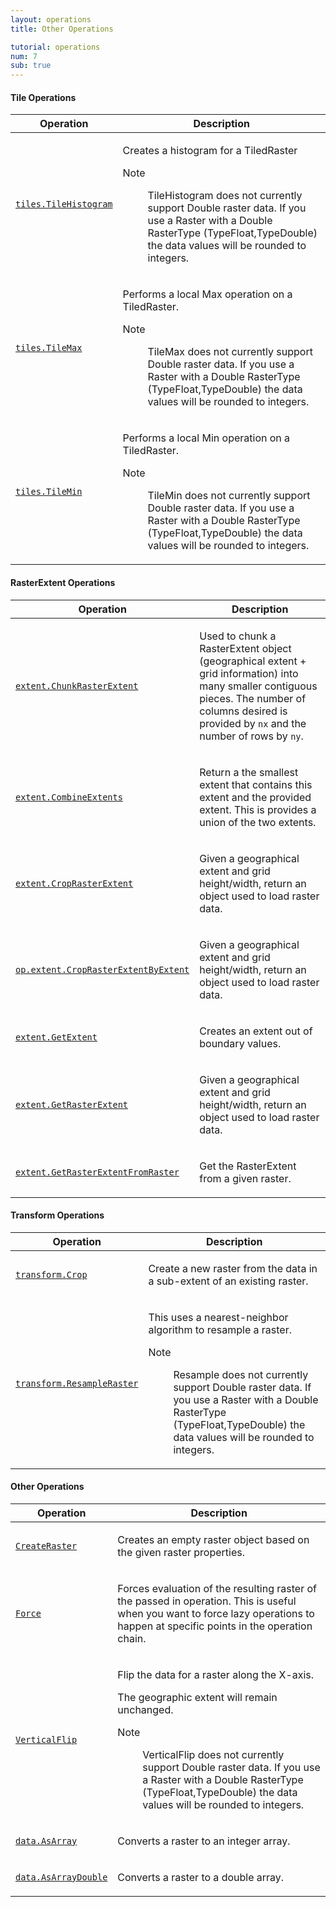 ```yaml
---
layout: operations
title: Other Operations

tutorial: operations
num: 7
sub: true
---
```


#### Tile Operations

<table class="bordered-table zebra-striped">
      <thead>
          <tr>
            <th>Operation</th>
            <th>Description</th>
          </tr>
        </thead>
        <tbody>

<tr><td><code><a href="http://geotrellis.github.com/scaladocs/latest/#geotrellis.raster.op.tiles.TileHistogram" target="_blank">tiles.TileHistogram</a></code></td><td><div id="comment" class="fullcommenttop"><div class="comment cmt">
    <p>Creates a histogram for a TiledRaster</p></div><dl class="attributes block"><dt>Note</dt><dd><span class="cmt">
    <p>TileHistogram does not currently support Double raster data. If you use a Raster with a Double RasterType (TypeFloat,TypeDouble) the data values will be rounded to integers.</p></span></dd></dl></div></td></tr>
    
<tr><td><code><a href="http://geotrellis.github.com/scaladocs/latest/#geotrellis.raster.op.tiles.TileMax" target="_blank">tiles.TileMax</a></code></td><td><div id="comment" class="fullcommenttop"><div class="comment cmt">
    <p>Performs a local Max operation on a TiledRaster.</p></div><dl class="attributes block"><dt>Note</dt><dd><span class="cmt">
    <p>TileMax does not currently support Double raster data. If you use a Raster with a Double RasterType (TypeFloat,TypeDouble) the data values will be rounded to integers.</p></span></dd></dl></div></td></tr>
    
<tr><td><code><a href="http://geotrellis.github.com/scaladocs/latest/#geotrellis.raster.op.tiles.TileMin" target="_blank">tiles.TileMin</a></code></td><td><div id="comment" class="fullcommenttop"><div class="comment cmt">
    <p>Performs a local Min operation on a TiledRaster.</p></div><dl class="attributes block"><dt>Note</dt><dd><span class="cmt">
    <p>TileMin does not currently support Double raster data. If you use a Raster with a Double RasterType (TypeFloat,TypeDouble) the data values will be rounded to integers.</p></span></dd></dl></div></td></tr>
    
</tbody>
</table>
    
#### RasterExtent Operations

<table class="bordered-table zebra-striped">
      <thead>
          <tr>
            <th>Operation</th>
            <th>Description</th>
          </tr>
        </thead>
        <tbody>

<tr><td><code><a href="http://geotrellis.github.com/scaladocs/latest/#geotrellis.raster.op.extent.ChunkRasterExtent" target="_blank">extent.ChunkRasterExtent</a></code></td><td><div id="comment" class="fullcommenttop"><div class="comment cmt">
    <p>Used to chunk a RasterExtent object (geographical extent + grid information) into many smaller contiguous pieces. The number of columns desired is provided by <code>nx</code> and the number of rows by <code>ny</code>. </p></div></div></td></tr>
    
<tr><td><code><a href="http://geotrellis.github.com/scaladocs/latest/#geotrellis.raster.op.extent.CombineExtents" target="_blank">extent.CombineExtents</a></code></td><td><div id="comment" class="fullcommenttop"><div class="comment cmt">
    <p>Return a the smallest extent that contains this extent and the provided extent. This is provides a union of the two extents.</p></div></div></td></tr>
    
<tr><td><code><a href="http://geotrellis.github.com/scaladocs/latest/#geotrellis.raster.op.extent.CropRasterExtent" target="_blank">extent.CropRasterExtent</a></code></td><td><div id="comment" class="fullcommenttop"><div class="comment cmt">
    <p>Given a geographical extent and grid height/width, return an object used to load raster data.</p></div></div></td></tr>
    
<tr><td><code><a href="http://geotrellis.github.com/scaladocs/latest/#geotrellis.raster.op.extent.CropRasterExtentByExtent" target="_blank">op.extent.CropRasterExtentByExtent</a></code></td><td><div id="comment" class="fullcommenttop"><div class="comment cmt">
    <p>Given a geographical extent and grid height/width, return an object used to load raster data.</p></div></div></td></tr>
    
<tr><td><code><a href="http://geotrellis.github.com/scaladocs/latest/#geotrellis.raster.op.extent.GetExtent" target="_blank">extent.GetExtent</a></code></td><td><div id="comment" class="fullcommenttop"><div class="comment cmt">
    <p>Creates an extent out of boundary values.</p></div></div></td></tr>
    
<tr><td><code><a href="http://geotrellis.github.com/scaladocs/latest/#geotrellis.raster.op.extent.GetRasterExtent" target="_blank">extent.GetRasterExtent</a></code></td><td><div id="comment" class="fullcommenttop"><div class="comment cmt">
    <p>Given a geographical extent and grid height/width, return an object used to load raster data.</p></div></div></td></tr>
    
<tr><td><code><a href="http://geotrellis.github.com/scaladocs/latest/#geotrellis.raster.op.extent.GetRasterExtentFromRaster" target="_blank">extent.GetRasterExtentFromRaster</a></code></td><td><div id="comment" class="fullcommenttop"><div class="comment cmt">
    <p>Get the RasterExtent from a given raster.</p></div></div></td></tr>
    
</tbody>
</table>

#### Transform Operations

<table class="bordered-table zebra-striped">
      <thead>
          <tr>
            <th>Operation</th>
            <th>Description</th>
          </tr>
        </thead>
        <tbody>

<tr><td><code><a href="http://geotrellis.github.com/scaladocs/latest/#geotrellis.raster.op.transform.Crop" target="_blank">transform.Crop</a></code></td><td><div id="comment" class="fullcommenttop"><div class="comment cmt">
    <p>Create a new raster from the data in a sub-extent of an existing raster.</p></div></div></td></tr>

<tr><td><code><a href="http://geotrellis.github.com/scaladocs/latest/#geotrellis.raster.op.transform.ResampleRaster" target="_blank">transform.ResampleRaster</a></code></td><td><div id="comment" class="fullcommenttop"><div class="comment cmt">
    <p>This uses a nearest-neighbor algorithm to resample a raster.</p></div><dl class="attributes block"><dt>Note</dt><dd><span class="cmt">
    <p>Resample does not currently support Double raster data. If you use a Raster with a Double RasterType (TypeFloat,TypeDouble) the data values will be rounded to integers.</p></span></dd></dl></div></td></tr>
    
</tbody>
</table>

#### Other Operations

<table class="bordered-table zebra-striped">
      <thead>
          <tr>
            <th>Operation</th>
            <th>Description</th>
          </tr>
        </thead>
        <tbody>

<tr><td><code><a href="http://geotrellis.github.com/api.doc/latest/api/#geotrellis.raster.op.CreateRaster" targe="_blank">CreateRaster</a></code></td><td><div id="comment" class="fullcommenttop"><div class="comment cmt">
    <p>Creates an empty raster object based on the given raster properties.</p></div></div></td></tr>

<tr><td><code><a href="http://geotrellis.github.com/api.doc/latest/api/#geotrellis.raster.op.Force" targe="_blank">Force</a></code></td><td><div id="comment" class="fullcommenttop"><div class="comment cmt">
    <p>Forces evaluation of the resulting raster of the passed in operation. This is useful when you want to force lazy operations to happen at specific points in the operation chain.</p></div></div></td></tr>

<tr><td><code><a href="http://geotrellis.github.com/api.doc/latest/api/#geotrellis.raster.op.VerticalFlip" targe="_blank">VerticalFlip</a></code></td><td><div id="comment" class="fullcommenttop"><div class="comment cmt">
    <p>Flip the data for a raster along the X-axis.</p><p>The geographic extent will remain unchanged.</p></div><dl class="attributes block"><dt>Note</dt><dd><span class="cmt">
    <p>VerticalFlip does not currently support Double raster data. If you use a Raster with a Double RasterType (TypeFloat,TypeDouble) the data values will be rounded to integers.</p></span></dd></dl></div></td></tr>

<tr><td><code><a href="http://geotrellis.github.com/api.doc/latest/api/#geotrellis.raster.op.data.AsArray" targe="_blank">data.AsArray</a></code></td><td><div id="comment" class="fullcommenttop"><div class="comment cmt">
    <p>Converts a raster to an integer array.</p></div></div></td></tr>

<tr><td><code><a href="http://geotrellis.github.com/api.doc/latest/api/#geotrellis.raster.op.data.AsArrayDouble" targe="_blank">data.AsArrayDouble</a></code></td><td><div id="comment" class="fullcommenttop"><div class="comment cmt">
    <p>Converts a raster to a double array.</p></div></div></td></tr>

</tbody>
</table>
